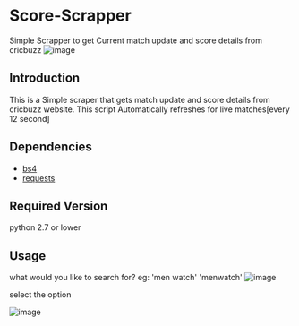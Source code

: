 # Score-Scrapper
Simple Scrapper to get Current match update and score details from cricbuzz
   ![image](https://cloud.githubusercontent.com/assets/12068512/21493711/ea37dfd0-cc32-11e6-9995-d18867fa37fc.png)

## Introduction
This is a Simple scraper that gets match update and score details from cricbuzz website.
This script Automatically refreshes for live matches[every 12 second]
## Dependencies
* [bs4](https://pypi.python.org/pypi/beautifulsoup4)
* [requests](https://pypi.python.org/pypi/requests/)

## Required Version
python 2.7 or lower

## Usage
what would you like to search for?  eg: 'men watch' 'menwatch'
![image](https://cloud.githubusercontent.com/assets/12068512/21493842/a3e3aeaa-cc33-11e6-9053-3a5d3ae3d96c.png)

select the option 

![image](https://cloud.githubusercontent.com/assets/12068512/21493951/1e83beb6-cc34-11e6-906b-48eafb27d817.png)
